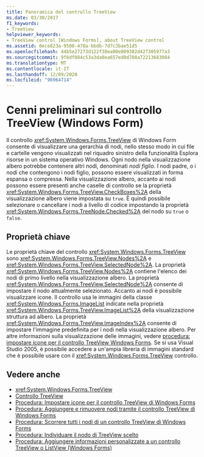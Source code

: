```yaml
---
title: Panoramica del controllo TreeView
ms.date: 03/30/2017
f1_keywords:
- TreeView
helpviewer_keywords:
- TreeView control [Windows Forms], about TreeView control
ms.assetid: 0ece823a-9508-478a-bbdb-7d7c3bae51d5
ms.openlocfilehash: 44b5e27273d122f38ea00e009302d427305977a3
ms.sourcegitcommit: 9f6df084c53a3da0ea657ed0d708a72213683084
ms.translationtype: MT
ms.contentlocale: it-IT
ms.lasthandoff: 12/09/2020
ms.locfileid: "96964714"
---
```

# <a name="treeview-control-overview-windows-forms"></a>Cenni preliminari sul controllo TreeView (Windows Form)

Il controllo <xref:System.Windows.Forms.TreeView> di Windows Form consente di visualizzare una gerarchia di nodi, nello stesso modo in cui file e cartelle vengono visualizzati nel riquadro sinistro della funzionalità Esplora risorse in un sistema operativo Windows. Ogni nodo nella visualizzazione albero potrebbe contenere altri nodi, denominati *nodi figlio*. I nodi padre, o i nodi che contengono i nodi figlio, possono essere visualizzati in forma espansa o compressa. Nella visualizzazione albero, accanto ai nodi possono essere presenti anche caselle di controllo se la proprietà <xref:System.Windows.Forms.TreeView.CheckBoxes%2A> della visualizzazione albero viene impostata su `true`. È quindi possibile selezionare o cancellare i nodi a livello di codice impostando la proprietà <xref:System.Windows.Forms.TreeNode.Checked%2A> del nodo su `true` o `false`.

## <a name="key-properties"></a>Proprietà chiave

Le proprietà chiave del controllo <xref:System.Windows.Forms.TreeView> sono <xref:System.Windows.Forms.TreeView.Nodes%2A> e <xref:System.Windows.Forms.TreeView.SelectedNode%2A>. La proprietà <xref:System.Windows.Forms.TreeView.Nodes%2A> contiene l'elenco dei nodi di primo livello nella visualizzazione albero. La proprietà <xref:System.Windows.Forms.TreeView.SelectedNode%2A> consente di impostare il nodo attualmente selezionato. Accanto ai nodi è possibile visualizzare icone. Il controllo usa le immagini della classe <xref:System.Windows.Forms.ImageList> indicate nella proprietà <xref:System.Windows.Forms.TreeView.ImageList%2A> della visualizzazione struttura ad albero. La proprietà <xref:System.Windows.Forms.TreeView.ImageIndex%2A> consente di impostare l'immagine predefinita per i nodi nella visualizzazione albero. Per altre informazioni sulla visualizzazione delle immagini, vedere [procedura: impostare icone per il controllo TreeView Windows Forms](how-to-set-icons-for-the-windows-forms-treeview-control.md). Se si usa Visual Studio 2005, è possibile accedere a un'ampia libreria di immagini standard che è possibile usare con il <xref:System.Windows.Forms.TreeView> controllo.

## <a name="see-also"></a>Vedere anche

- <xref:System.Windows.Forms.TreeView>
- [Controllo TreeView](treeview-control-windows-forms.md)
- [Procedura: Impostare icone per il controllo TreeView di Windows Forms](how-to-set-icons-for-the-windows-forms-treeview-control.md)
- [Procedura: Aggiungere e rimuovere nodi tramite il controllo TreeView di Windows Forms](how-to-add-and-remove-nodes-with-the-windows-forms-treeview-control.md)
- [Procedura: Scorrere tutti i nodi di un controllo TreeView di Windows Forms](how-to-iterate-through-all-nodes-of-a-windows-forms-treeview-control.md)
- [Procedura: Individuare il nodo di TreeView scelto](how-to-determine-which-treeview-node-was-clicked-windows-forms.md)
- [Procedura: Aggiungere informazioni personalizzate a un controllo TreeView o ListView (Windows Forms)](add-custom-information-to-a-treeview-or-listview-control-wf.md)
